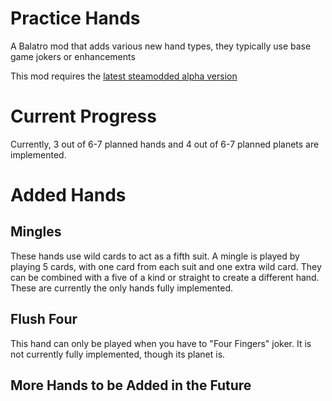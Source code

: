 # Practice Hands
A Balatro mod that adds various new hand types, they typically use base game jokers or enhancements

This mod requires the [latest steamodded alpha version](https://github.com/Steamopollys/Steamodded)

# Current Progress
Currently, 3 out of 6-7 planned hands and 4 out of 6-7 planned planets are implemented.

# Added Hands
## Mingles
These hands use wild cards to act as a fifth suit.
A mingle is played by playing 5 cards, with one card from each suit and one extra wild card.
They can be combined with a five of a kind or straight to create a different hand.
These are currently the only hands fully implemented.

## Flush Four
This hand can only be played when you have to "Four Fingers" joker.
It is not currently fully implemented, though its planet is.

## More Hands to be Added in the Future

